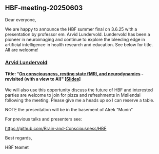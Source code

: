 ## HBF-meeting-20250603


Dear everyone,

We are happy to announce the HBF summer final on 3.6.25 with a presentation by professor em. Arvid Lundervold. Lundervold has been a pioneer in neuroimaging and continue to explore the bleeding edge in artificial intelligence in health research and education. See below for title. All are welcome!

### [Arvid Lundervold](https://www4.uib.no/en/find-employees/Arvid.Lundervold)


#### Title: “[On consciousness, resting state fMRI, and neurodynamics](https://nonlinearbiomedphys.biomedcentral.com/articles/10.1186/1753-4631-4-S1-S9) - revisited (with a view to AI)" [[Slides](https://docs.google.com/presentation/d/e/2PACX-1vSVHKFI55qFUZsLYAZnY0E50ThEdOQ57vACUeDFicVKX7u_50fXJsCZoNGk0Bhfn7T1D1WZYsp8qLPG/pub?start=false&loop=false&delayms=3000)]


We will also use this opportunity discuss the future of HBF and interested parties are welcome to join for pizza and refreshments in Møllendal following the meeting. Please give me a heads up so I can reserve a table.

NOTE the presentation will be in the basement of Alrek “Munin”

For previous talks and presenters see:

https://github.com/Brain-and-Consciousness/HBF

Best regards,

HBF teamet